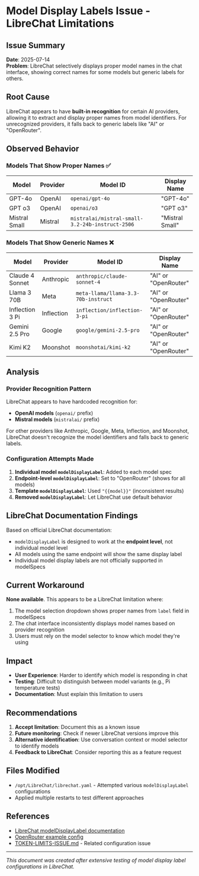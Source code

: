 # Model Display Labels Issue - LibreChat Limitations

## Issue Summary
**Date**: 2025-07-14  
**Problem**: LibreChat selectively displays proper model names in the chat interface, showing correct names for some models but generic labels for others.

## Root Cause
LibreChat appears to have **built-in recognition** for certain AI providers, allowing it to extract and display proper names from model identifiers. For unrecognized providers, it falls back to generic labels like "AI" or "OpenRouter".

## Observed Behavior

### Models That Show Proper Names ✅
| Model | Provider | Model ID | Display Name |
|-------|----------|----------|--------------|
| GPT-4o | OpenAI | `openai/gpt-4o` | "GPT-4o" |
| GPT o3 | OpenAI | `openai/o3` | "GPT o3" |
| Mistral Small | Mistral | `mistralai/mistral-small-3.2-24b-instruct-2506` | "Mistral Small" |

### Models That Show Generic Names ❌
| Model | Provider | Model ID | Display Name |
|-------|----------|----------|--------------|
| Claude 4 Sonnet | Anthropic | `anthropic/claude-sonnet-4` | "AI" or "OpenRouter" |
| Llama 3 70B | Meta | `meta-llama/llama-3.3-70b-instruct` | "AI" or "OpenRouter" |
| Inflection 3 Pi | Inflection | `inflection/inflection-3-pi` | "AI" or "OpenRouter" |
| Gemini 2.5 Pro | Google | `google/gemini-2.5-pro` | "AI" or "OpenRouter" |
| Kimi K2 | Moonshot | `moonshotai/kimi-k2` | "AI" or "OpenRouter" |

## Analysis

### Provider Recognition Pattern
LibreChat appears to have hardcoded recognition for:
- **OpenAI models** (`openai/` prefix)
- **Mistral models** (`mistralai/` prefix)

For other providers like Anthropic, Google, Meta, Inflection, and Moonshot, LibreChat doesn't recognize the model identifiers and falls back to generic labels.

### Configuration Attempts Made
1. **Individual model `modelDisplayLabel`**: Added to each model spec
2. **Endpoint-level `modelDisplayLabel`**: Set to "OpenRouter" (shows for all models)
3. **Template `modelDisplayLabel`**: Used `"{{model}}"` (inconsistent results)
4. **Removed `modelDisplayLabel`**: Let LibreChat use default behavior

## LibreChat Documentation Findings
Based on official LibreChat documentation:
- `modelDisplayLabel` is designed to work at the **endpoint level**, not individual model level
- All models using the same endpoint will show the same display label
- Individual model display labels are not officially supported in modelSpecs

## Current Workaround
**None available**. This appears to be a LibreChat limitation where:
1. The model selection dropdown shows proper names from `label` field in modelSpecs
2. The chat interface inconsistently displays model names based on provider recognition
3. Users must rely on the model selector to know which model they're using

## Impact
- **User Experience**: Harder to identify which model is responding in chat
- **Testing**: Difficult to distinguish between model variants (e.g., Pi temperature tests)
- **Documentation**: Must explain this limitation to users

## Recommendations
1. **Accept limitation**: Document this as a known issue
2. **Future monitoring**: Check if newer LibreChat versions improve this
3. **Alternative identification**: Use conversation context or model selector to identify models
4. **Feedback to LibreChat**: Consider reporting this as a feature request

## Files Modified
- `/opt/LibreChat/librechat.yaml` - Attempted various `modelDisplayLabel` configurations
- Applied multiple restarts to test different approaches

## References
- [LibreChat modelDisplayLabel documentation](https://www.librechat.ai/docs/configuration/librechat_yaml/example)
- [OpenRouter example config](https://www.librechat.ai/docs/configuration/librechat_yaml/ai_endpoints/openrouter)
- [TOKEN-LIMITS-ISSUE.md](https://github.com/GearUnclear/LibreChat/blob/main/User_Docs/TOKEN-LIMITS-ISSUE.md) - Related configuration issue

---
*This document was created after extensive testing of model display label configurations in LibreChat.*